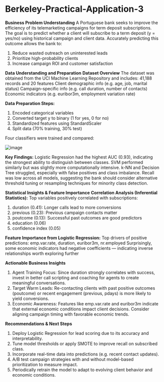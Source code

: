 # Berkeley-Practical-Application-3

**Business Problem Understanding**
A Portuguese bank seeks to improve the efficiency of its telemarketing campaigns for term deposit subscriptions. The goal is to predict whether a client will subscribe to a term deposit (y = yes/no) using historical campaign and client data. Accurately predicting this outcome allows the bank to:
1. Reduce wasted outreach on uninterested leads
2. Prioritize high-probability clients
3. Increase campaign ROI and customer satisfaction



**Data Understanding and Preparation**
**Dataset Overview**
The dataset was obtained from the UCI Machine Learning Repository and includes:
41,188 records and 20 features
Client demographic info (e.g. age, job, marital status)
Campaign-specific info (e.g. call duration, number of contacts)
Economic indicators (e.g. euribor3m, employment variation rate)

**Data Preparation Steps:**
1. Encoded categorical variables
2. Converted target y to binary (1 for yes, 0 for no)
3. Standardized features using StandardScaler
4. Split data (70% training, 30% test)


Four classifiers were trained and compared:

![image](https://github.com/user-attachments/assets/148ee756-91e5-4f68-8f0f-ac71f2ea661e)


**Key Findings:**
Logistic Regression had the highest AUC (0.93), indicating the strongest ability to distinguish between classes.
SVM performed similarly but was slightly more computationally intensive.
k-NN and Decision Tree struggled, especially with false positives and class imbalance.
Recall was low across all models, suggesting the bank should consider alternative threshold tuning or resampling techniques for minority class detection.

**Statistical Insights & Feature Importance**
**Correlation Analysis (Inferential Statistics):**
Top variables positively correlated with subscriptions:
1. duration (0.41): Longer calls lead to more conversions
2. previous (0.23): Previous campaign contacts matter
3. poutcome (0.13): Successful past outcomes are good predictors
4. education (0.06)
5. confidence index (0.05)

**Feature Importance from Logistic Regression:**
Top drivers of positive predictions:
emp.var.rate, duration, euribor3m, nr.employed
Surprisingly, some economic indicators had negative coefficients — indicating inverse relationships worth exploring further


 **Actionable Business Insights**
1. Agent Training Focus: Since duration strongly correlates with success, invest in better call scripting and coaching for agents to create meaningful conversations.
2. Target Warm Leads: Re-contacting clients with past positive outcomes (poutcome) or recent engagement (previous, pdays) is more likely to yield conversions.
3. Economic Awareness: Features like emp.var.rate and euribor3m indicate that external economic conditions impact client decisions. Consider aligning campaign timing with favorable economic trends.


**Recommendations & Next Steps**
1. Deploy Logistic Regression for lead scoring due to its accuracy and interpretability.
2. Tune model thresholds or apply SMOTE to improve recall on subscribed class.
3. Incorporate real-time data into predictions (e.g. recent contact updates).
4. A/B test campaign strategies with and without model-based prioritization to measure impact.
5. Periodically retrain the model to adapt to evolving client behavior and economic conditions.
